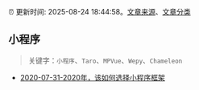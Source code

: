 :alarm_clock: 更新时间: 2025-08-24 18:44:58。[文章来源](/README.md)、[文章分类](/TAGS.md)

## 小程序


> 关键字：`小程序`、`Taro`、`MPVue`、`Wepy`、`Chameleon`



- [2020-07-31-2020年，该如何选择小程序框架](https://fed.taobao.org/blog/taofed/do71ct/sz7x0q) 
